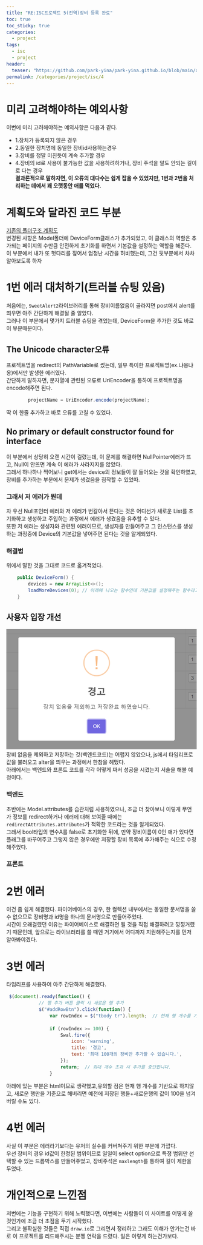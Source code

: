 ```yaml
---
title: "RE:ISC프로젝트 5(전역)장비 등록 완료"
toc: true
toc_sticky: true
categories:
  - project
tags:
  - isc
  - project
header:
  teaser: "https://github.com/park-yina/park-yina.github.io/blob/main/assets/images/image.png?raw=true"
permalink: /categories/project/isc/4
---
```

# 미리 고려해야하는 예외사항
이번에 미리 고려해야하는 예외사항은 다음과 같다.<br>
- 1.장치가 등록되지 않은 경우<br>
- 2.동일한 장치명에 동일한 장비id사용하는경우<br>
- 3.장비를 정말 미친듯이 계속 추가할 경우<br>
- 4.장비의 id로 사용이 불가능한 값을 사용하려하거나, 장비 주석을 말도 안되는 길이로 다는 경우<br>
**결과론적으로 말하자면, 이 오류의 대다수는 쉽게 잡을 수 있었지만, 1번과 2번을 처리하는 데에서 꽤 오랫동안 애를 먹었다.**

# 계획도와 달라진 코드 부분
[기존의 폴더구조 계획도](https://park-yina.github.io/categories/project/isc/folder/2)<br>
변경된 사항은 Model폴더에 DeviceForm클래스가 추가되었고, 이 클래스의 역할은 추가되는 페이지의 수만큼 안전하게 초기화를 하면서 기본값을 설정하는 역할을 해준다.<br>
이 부분에서 내가 또 헛다리를 짚어서 엄청난 시간을 허비했는데, 그건 뒷부분에서 차차 알아보도록 하자

# 1번 에러 대처하기(트러블 슈팅 있음)
처음에는, `SweetAlert2`라이브러리를 통해 장비이름없음이 골라지면 post에서 alert를 띄우면 아주 간단하게 해결될 줄 알았다.<br>
그러나 이 부분에서 몇가지 트러블 슈팅을 겪었는데, DeviceForm을 추가한 것도 바로 이 부분때문이다.
## The Unicode character오류
프로젝트명을 redirect의 PathVariable로 썼는데, 일부 특이한 프로젝트명(ex.냐옹냐옹)에서만 발생한 에러였다.<br>
간단하게 말하자면, 문자열에 관련된 오류로 UriEncoder을 통하여 프로젝트명을 encode해주면 된다.<br>
```java
        projectName = UriEncoder.encode(projectName);

```
딱 이 한줄 추가하고 바로 오류를 고칠 수 있었다.
## No primary or default constructor found for interface
이 부분에서 상당히 오랜 시간이 걸렸는데, 이 문제를 해결하면 NullPointer에러가 뜨고, Null이 안뜨면 계속 이 에러가 사라지지를 않았다.<br>
그래서 하나하나 찍어보니 get에서는 device의 정보들이 잘 들어오는 것을 확인하였고, 장비를 추가하는 부분에서 문제가 생겼음을 짐작할 수 있었따.
### 그래서 저 에러가 뭔데
자 우선 Null포인터 에러와 저 에러가 번갈아서 뜬다는 것은 어디선가 새로운 List<Device>를 초기화하고 생성하고 주입하는 과정에서 에러가 생겼음을 유추할 수 있다.<br>
또한 저 에러는 생성자와 관련된 에러이므로, 생성자를 만들어주고 그 인스턴스를 생성하는 과정중에 Device의 기본값을 넣어주면 된다는 것을 알게되었다.
### 해결법
위에서 말한 것을 그대로 코드로 옮겨적었다.<br>
```java
    public DeviceForm() {
        devices = new ArrayList<>();
        loadMoreDevices(0); // 아래에 나오는 함수인데 기본값을 설정해주는 함수라고 생각하면 됩니다.
    }
```
## 사용자 입장 개선
![에러 화면](https://github.com/park-yina/park-yina.github.io/blob/main/assets/images/error1.png?raw=true)
장비 없음을 제외하고 저장하는 것(백엔드코드)는 어렵지 않았으나, js에서 타임리프로 값을 불러오고 alter을 띄우는 과정에서 한참을 헤맸다.<br>
아래에서는 백엔드와 프론트 코드를 각각 어떻게 짜서 성공을 시켰는지 서술을 해볼 예정이다.
### 백엔드
초반에는 Model.attributes를 습관처럼 사용하였으나, 조금 더 찾아보니 이렇게 무언가 정보를 redirect하거나 에러에 대해 보여줄 때에는 `redirectAttributes.attributes`가 적확한 코드라는 것을 알게되었다.<br>
그래서 bool타입의 변수A를 false로 초기화한 뒤에, 만약 장비이름이 0인 애가 있다면 플래그를 바꾸어주고 그렇지 않은 경우에만 저장할 장비 목록에 추가해주는 식으로 수정해주었다.
### 프론트
 

# 2번 에러
이건 좀 쉽게 해결했다. 파이어베이스의 경우, 한 컬렉션 내부에서는 동일한 문서명을 쓸 수 없으므로 장비명과 id명을 하나의 문서명으로 만들어주었다.<br>
시간이 오래걸렸던 이유는 파이어베이스로 해결하면 될 것을 직접 해결하려고 낑낑거렸기 때문인데, 앞으로는 라이브러리를 쓸 때엔 거기에서 어디까지 지원해주는지를 먼저 알아봐야겠다.
# 3번 에러
타임리프를 사용하여 아주 간단하게 해결했다.<br>
```javascript
 $(document).ready(function() {
            // 행 추가 버튼 클릭 시 새로운 행 추가
            $("#addRowBtn").click(function() {
                var rowIndex = $("tbody tr").length;  // 현재 행 개수를 기반으로 인덱스 설정

                if (rowIndex >= 100) {
                    Swal.fire({
                        icon: 'warning',
                        title: '경고',
                        text: '최대 100개의 장비만 추가할 수 있습니다.',
                    });
                    return;  // 최대 개수 초과 시 추가를 중단합니다.
                }
```
아래에 있는 부분은 html이므로 생략했고,유의할 점은 현재 행 개수를 기반으로 하지않고, 새로운 행만을 기준으로 해버리면 예전에 저장된 행들+새로운행의 값이 100을 넘겨버릴 수도 있다.
# 4번 에러
사실 이 부분은 에러라기보다는 유저의 실수를 커버쳐주기 위한 부분에 가깝다.<br>
우선 장비의 경우 id값이 한정된 범위이므로 일일이 select option으로 특정 범위만 선택할 수 있는 드롭박스를 만들어주었고, 장비주석은 `maxlength`를 통하여 길이 제한을 두었다.
# 개인적으로 느낀점
저번에는 기능을 구현하기 위해 노력했다면, 이번에는 사람들이 이 사이트를 어떻게 쓸 것인가에 조금 더 초점을 두기 시작했다.<br>
그리고 불확실한 것들은 직접 `draw.io`로 그리면서 정리하고 그래도 이해가 안가는건 바로 이 프로젝트를 리드해주시는 분껭 연락을 드렸다. 일은 이렇게 하는건가보다.